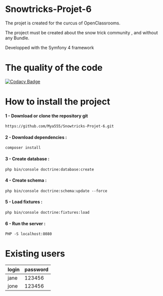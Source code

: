 # Snowtricks-Projet-6

<p>The projet is created for the curcus of OpenClassrooms.</p>
<p>The project must be created about the snow trick community , and without any Bundle.</p>
<p>Developped with the Symfony 4 framework</p>

# The quality of the code

[![Codacy Badge](https://api.codacy.com/project/badge/Grade/4c8d2721113a40f386ca0b7cbb3de67c)](https://app.codacy.com/app/Mya555/Snowtricks-Projet-6?utm_source=github.com&utm_medium=referral&utm_content=Mya555/Snowtricks-Projet-6&utm_campaign=Badge_Grade_Dashboard)

# How to install the project

<h4>1 - Download or clone the repository git</h4>
<pre><code>https://github.com/Mya555/Snowtricks-Projet-6.git</pre></code>

<h4>2 - Download dependencies :</h4>
<pre><code>composer install</pre></code> 

<h4>3 - Create database :</h4>
<pre><code>php bin/console doctrine:database:create</pre></code>

<h4>4 - Create schema :</h4>
<pre><code>php bin/console doctrine:schema:update --force</pre></code>

<h4>5 - Load fixtures :</h4>
<pre><code>php bin/console doctrine:fixtures:load</pre></code>

<h4>6 - Run the server :</h4>
<pre><code>PHP -S localhost:8080</pre></code>

# Existing users
<table>
<thead>
  <tr>
  <th>login</th>
  <th>password</th>
  </tr>
</thead>
  <tbody>
<tr>
<td>jane</td>
<td>123456</td>
</tr>
<tr>
<td>jone</td>
<td>123456</td>
</tr>
</tbody>
</table>





